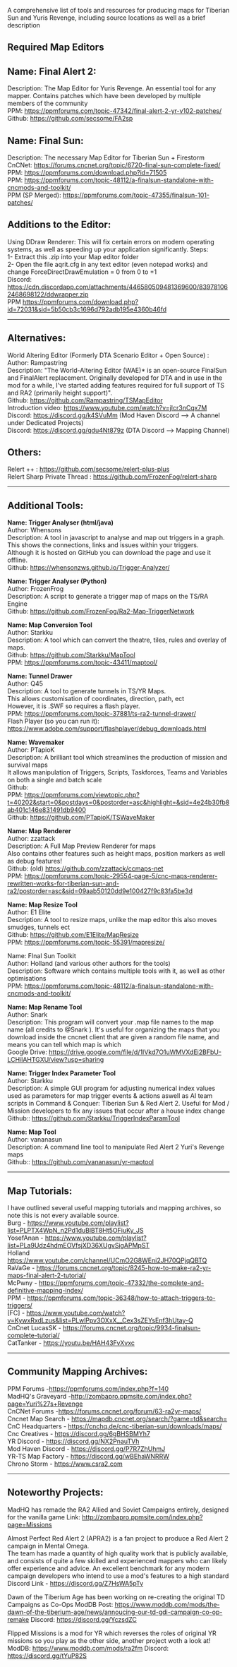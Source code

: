 A comprehensive list of tools and resources for producing maps for Tiberian Sun and Yuris Revenge, including source locations as well as a brief description

**Required Map Editors**
---
**Name: Final Alert 2:**
-
Description: The Map Editor for Yuris Revenge. An essential tool for any mapper.
Contains patches which have been developed by multiple members of the community <br />
PPM:     <https://ppmforums.com/topic-47342/final-alert-2-yr-v102-patches/> <br />
Github:  <https://github.com/secsome/FA2sp> 

**Name: Final Sun:**
-
Description: The necessary Map Editor for Tiberian Sun + Firestorm <br />
CnCNet: <https://forums.cncnet.org/topic/6720-final-sun-complete-fixed/> <br />
PPM:    <https://ppmforums.com/download.php?id=71505> <br />
PPM:    <https://ppmforums.com/topic-48112/a-finalsun-standalone-with-cncmods-and-toolkit/> <br />
PPM (SP Merged): <https://ppmforums.com/topic-47355/finalsun-101-patches/> 

**Additions to the Editor:**
-
Using DDraw Renderer:
This will fix certain errors on modern operating systems, as well as speeding up your application significantly. Steps: <br />
1- Extract this .zip into your Map editor folder <br />
2- Open the file aqrit.cfg in any text editor (even notepad works) and change ForceDirectDrawEmulation = 0 from 0 to =1 <br />
Discord: <https://cdn.discordapp.com/attachments/446580509481369600/839781062468698122/ddwrapper.zip> <br />
PPM       <https://ppmforums.com/download.php?id=72031&sid=5b50cb3c1696d792adb195e4360b46fd> 

---
Alternatives:
-

World Altering Editor (Formerly DTA Scenario Editor + Open Source) : <br />
Author: Rampastring  <br />
Description: "The World-Altering Editor (WAE)* is an open-source FinalSun and FinalAlert replacement. Originally developed for DTA and in use in the mod for a while, I've started adding features required for full support of TS and RA2 (primarily height support)".  <br />
Github: <https://github.com/Rampastring/TSMapEditor> <br />
Introduction video: <https://www.youtube.com/watch?v=jIcr3nCqx7M> <br />
Discord: <https://discord.gg/k4SVuMm> (Mod Haven Discord --> A channel under Dedicated Projects)  <br />
Discord: <https://discord.gg/qdu4Nt879z> (DTA Discord --> Mapping Channel)


Others:
-
Relert ++                                             : <https://github.com/secsome/relert-plus-plus> <br />
Relert Sharp Private Thread                           : <https://github.com/FrozenFog/relert-sharp> <br />

---
**Additional Tools:**
-
**Name: Trigger Analyser (html/java)** <br />
Author: Whensons <br />
Description: A tool in javascript to analyse and map out triggers in a graph.  <br />
This shows the connections, links and issues within your triggers. <br />
Although it is hosted on GitHub you can download the page and use it offline. <br />
Github: <https://whensonzws.github.io/Trigger-Analyzer/>

**Name:  Trigger Analyser (Python)** <br />
Author: FrozenFrog <br />
Description: A script to generate a trigger map of maps on the TS/RA Engine <br />
Github: <https://github.com/FrozenFog/Ra2-Map-TriggerNetwork> <br />

**Name: Map Conversion Tool** <br />
Author:  Starkku <br />
Description: A tool which can convert the theatre, tiles, rules and overlay of maps.  <br />
Github: <https://github.com/Starkku/MapTool> <br />
PPM: <https://ppmforums.com/topic-43411/maptool/> <br />

**Name: Tunnel Drawer** <br />
Author: Q45 <br />
Description: A tool to generate tunnels in TS/YR Maps.  <br />
This allows customisation of coordinates, direction, path, ect <br />
However, it is .SWF so requires a flash player. <br />
PPM: <https://ppmforums.com/topic-37881/ts-ra2-tunnel-drawer/> <br />
Flash Player (so you can run it): <https://www.adobe.com/support/flashplayer/debug_downloads.html> <br />

**Name: Wavemaker** <br />
Author: PTapioK <br />
Description: A brilliant tool which streamlines the production of mission and survival maps <br />
It allows manipulation of Triggers, Scripts, Taskforces, Teams and Variables on both a single and batch scale <br />
Github:  <br />
PPM:  <https://ppmforums.com/viewtopic.php?t=40202&start=0&postdays=0&postorder=asc&highlight=&sid=4e24b30fb8ab401c146e831491db9400> <br />
Github: <https://github.com/PTapioK/TSWaveMaker> <br />

**Name: Map Renderer** <br />
Author: zzattack <br />
Description: A Full Map Preview Renderer for maps <br />
Also contains other features such as height maps, position markers as well as debug features! <br />
Github: (old) <https://github.com/zzattack/ccmaps-net> <br />
PPM: <https://ppmforums.com/topic-29554-page-5/cnc-maps-renderer-rewritten-works-for-tiberian-sun-and-ra2/postorder=asc&sid=09aab50120dd9e100427f9c83fa5be3d> <br />

**Name: Map Resize Tool** <br />
Author: E1 Elite <br />
Description: A tool to resize maps, unlike the map editor this also moves smudges, tunnels ect <br />
Github: <https://github.com/E1Elite/MapResize> <br />
PPM: <https://ppmforums.com/topic-55391/mapresize/> <br />

Name: FInal Sun Toolkit <br />
Author: Holland (and various other authors for the tools) <br />
Description: Software which contains multiple tools with it, as well as other optimisations <br />
PPM: <https://ppmforums.com/topic-48112/a-finalsun-standalone-with-cncmods-and-toolkit/> <br />

**Name: Map Rename Tool** <br />
Author: Snark <br />
Description: This program will convert your .map file names to the map name (all credits to @Snark ). It's useful for organizing the maps that you download inside the cncnet client that are given a random file name, and means you can tell which map is which <br />
Google Drive:  <https://drive.google.com/file/d/1IVkd7O1uWMVXdEi2BFbU-LCHilAHTGXU/view?usp=sharing> <br />

**Name: Trigger Index Parameter Tool** <br />
Author: Starkku <br />
Description: A simple GUI program for adjusting numerical index values used as parameters for map trigger events & actions aswell as AI team scripts in Command & Conquer: Tiberian Sun & Red Alert 2. Useful for Mod / Mission developers to fix any issues that occur after a house index change <br />
Github:: <https://github.com/Starkku/TriggerIndexParamTool> <br />

**Name: Map Tool** <br />
Author: vananasun <br />
Description: A command line tool to manipulate Red Alert 2 Yuri's Revenge maps <br />
Github:: <https://github.com/vananasun/yr-maptool> <br />


---
**Map Tutorials:**
-
I have outlined several useful mapping tutorials and mapping archives, so note this is not every available source. <br />
Burg  - <https://www.youtube.com/playlist?list=PLPTX4WpN_n2Pd1duBlBT8Ht5OFiuKy_JS> <br />
YosefAnan - <https://www.youtube.com/playlist?list=PLa9Udz4hdmEOVfsjXD36XUgvSigAPMpST> <br />
Holland <https://www.youtube.com/channel/UCmO2G8WEni2JH70QPjqQBTQ> <br />
RaVaGe - <https://forums.cncnet.org/topic/8245-how-to-make-ra2-yr-maps-final-alert-2-tutorial/> <br />
McPwny - <https://ppmforums.com/topic-47332/the-complete-and-definitive-mapping-index/> <br />
PPM       -  <https://ppmforums.com/topic-36348/how-to-attach-triggers-to-triggers/> <br />
[FC]      -  <https://www.youtube.com/watch?v=KywxRxdLzus&list=PLwlPpv3OXxX__Cex3sZEYsEnf3hUtay-Q> <br />
CnCnet LucasSK    - <https://forums.cncnet.org/topic/9934-finalsun-complete-tutorial/> <br />
CatTanker  - <https://youtu.be/HAH43FvXvxc>

---
**Community Mapping Archives:**
-
PPM Forums                 -<https://ppmforums.com/index.php?f=140> <br />
MadHQ's Graveyard  -<http://zombapro.ppmsite.com/index.php?page=Yuri%27s+Revenge> <br />
CnCNet Forums      -<https://forums.cncnet.org/forum/63-ra2yr-maps/> <br />
Cncnet Map Search  - <https://mapdb.cncnet.org/search/?game=td&search=> <br />
CnC Headquarters   - <https://cnchq.de/cnc-tiberian-sun/downloads/maps/> <br />
Cnc Creatives      - <https://discord.gg/6gBHSBMYh7> <br />
YR Discord         - <https://discord.gg/NX2PnauTVh> <br />
Mod Haven Discord  - <https://discord.gg/P7R7ZhUhmJ> <br />
YR-TS Map Factory  - <https://discord.gg/wBEhaWNRRW> <br />
Chrono Storm       - <https://www.csra2.com> <br />

---

Noteworthy Projects:
-

MadHQ has remade the RA2 Allied and Soviet Campaigns entirely, designed for the vanilla game 
Link: <http://zombapro.ppmsite.com/index.php?page=Missions>

Almost Perfect Red Alert 2 (APRA2) is a fan project to produce a Red Alert 2 campaign in Mental Omega.  <br />
The team has made a quantity of high quality work that is publicly available, and consists of quite a few skilled and experienced mappers who can likely offer experience and advice. An excellent benchmark for any modern campaign developers who intend to use a mod's features to a high standard  <br />
Discord Link - <https://discord.gg/Z7HsWA5pTv>

Dawn of the Tiberium Age has been working on re-creating the original TD Campaigns as Co-Ops
ModDB Post: <https://www.moddb.com/mods/the-dawn-of-the-tiberium-age/news/annoucing-our-td-gdi-campaign-co-op-remake>
Discord: <https://discord.gg/YczsdZC>

Flipped Missions is a mod for YR which reverses the roles of original YR missions so you play as the other side, another project woth a look at!
ModDB: <https://www.moddb.com/mods/ra2fm>
Discord: <https://discord.gg/tYuP82S>

